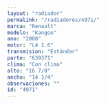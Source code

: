 ```yaml
---
layout: "radiador"
permalink: "/radiadores/4971/"
marca: "Renault"
modelo: "Kangoo"
ano: "2008"
motor: "L4 1.6"
transmision: "Estándar"
parte: "639371"
clima: "Con clima"
alto: "16 7/8"
ancho: "14 1/4"
observaciones: ""
id: "4971"
---
```


